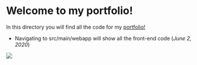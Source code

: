 Welcome to my portfolio!
========================

In this directory you will find all the code for my [portfolio!](http://sergioortiz-step-2020.appspot.com/)

* Navigating to src/main/webapp will show all the front-end code (*June 2, 2020*)

<img src="../src/webapp/images/me/intern.jpg">